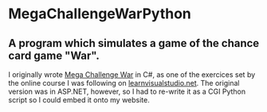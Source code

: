 <h1>MegaChallengeWarPython</h1>
<h2>A program which simulates a game of the chance card game "War".</h2>
I originally wrote <a href="https://github.com/pda87/MegaChallengeWar" target="_blank">Mega Challenge War</a> in C#, as one of the exercices set by the online course I was following on <a href="http://www.learnvisualstudio.net" target="_blank">learnvisualstudio.net</a>. The original version was in ASP.NET, however, so I had to re-write it as a CGI Python script so I could embed it onto my website.
